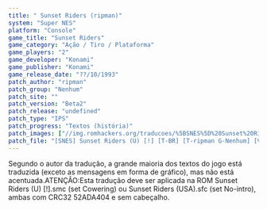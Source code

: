 ```yaml
---
title: " Sunset Riders (ripman)"
system: "Super NES"
platform: "Console"
game_title: "Sunset Riders"
game_category: "Ação / Tiro / Plataforma"
game_players: "2"
game_developer: "Konami"
game_publisher: "Konami"
game_release_date: "??/10/1993"
patch_author: "ripman"
patch_group: "Nenhum"
patch_site: ""
patch_version: "Beta2"
patch_release: "undefined"
patch_type: "IPS"
patch_progress: "Textos (história)"
patch_images: ["//img.romhackers.org/traducoes/%5BSNES%5D%20Sunset%20Riders%20-%20ripman%20-%201.png","//img.romhackers.org/traducoes/%5BSNES%5D%20Sunset%20Riders%20-%20ripman%20-%202.png","//img.romhackers.org/traducoes/%5BSNES%5D%20Sunset%20Riders%20-%20ripman%20-%203.png"]
patch_file: "[SNES] Sunset Riders (U) [!] [T-BR] [T-ripman G-Nenhum] [V-Beta2 A-2018].7z"
---
```

Segundo o autor da tradução, a grande maioria dos textos do jogo está traduzida (exceto as mensagens em forma de gráfico), mas não está acentuada.ATENÇÃO:Esta tradução deve ser aplicada na ROM Sunset Riders (U) [!].smc (set Cowering) ou Sunset Riders (USA).sfc (set No-intro), ambas com CRC32 52ADA404 e sem cabeçalho.